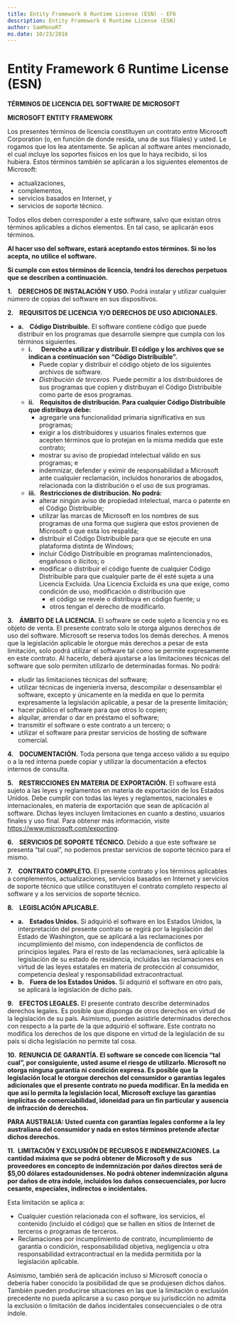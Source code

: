 ```yaml
---
title: Entity Framework 6 Runtime License (ESN) - EF6
description: Entity Framework 6 Runtime License (ESN)
author: SamMonoRT
ms.date: 10/23/2016
---
```

# Entity Framework 6 Runtime License (ESN)
**TÉRMINOS DE LICENCIA DEL SOFTWARE DE MICROSOFT**

**MICROSOFT ENTITY FRAMEWORK**

Los presentes términos de licencia constituyen un contrato entre Microsoft Corporation (o, en función de donde resida, una de sus filiales) y usted. Le rogamos que los lea atentamente. Se aplican al software antes mencionado, el cual incluye los soportes físicos en los que lo haya recibido, si los hubiera. Estos términos también se aplicarán a los siguientes elementos de Microsoft:

-   actualizaciones,
-   complementos,
-   servicios basados en Internet, y
-   servicios de soporte técnico.

Todos ellos deben corresponder a este software, salvo que existan otros términos aplicables a dichos elementos. En tal caso, se aplicarán esos términos.

**Al hacer uso del software, estará aceptando estos términos. Si no los acepta, no utilice el software.**

**Si cumple con estos términos de licencia, tendrá los derechos perpetuos que se describen a continuación.**

**1.    DERECHOS DE INSTALACIÓN Y USO.** Podrá instalar y utilizar cualquier número de copias del software en sus dispositivos.

**2.    REQUISITOS DE LICENCIA Y/O DERECHOS DE USO ADICIONALES.**

-   **a.    Código Distribuible.** El software contiene código que puede distribuir en los programas que desarrolle siempre que cumpla con los términos siguientes.
    -   **i.      Derecho a utilizar y distribuir. El código y los archivos que se indican a continuación son “Código Distribuible”.**
        -   Puede copiar y distribuir el código objeto de los siguientes archivos de software.
        -   *Distribución de terceros*. Puede permitir a los distribuidores de sus programas que copien y distribuyan el Código Distribuible como parte de esos programas.
    -   **ii.    Requisitos de distribución. Para cualquier Código Distribuible que distribuya debe:**
        -   agregarle una funcionalidad primaria significativa en sus programas;
        -   exigir a los distribuidores y usuarios finales externos que acepten términos que lo protejan en la misma medida que este contrato;
        -   mostrar su aviso de propiedad intelectual válido en sus programas; e
        -   indemnizar, defender y eximir de responsabilidad a Microsoft ante cualquier reclamación, incluidos honorarios de abogados, relacionada con la distribución o el uso de sus programas.
    -   **iii.   Restricciones de distribución. No podrá:**
        -   alterar ningún aviso de propiedad intelectual, marca o patente en el Código Distribuible;
        -   utilizar las marcas de Microsoft en los nombres de sus programas de una forma que sugiera que estos provienen de Microsoft o que esta los respalda;
        -   distribuir el Código Distribuible para que se ejecute en una plataforma distinta de Windows;
        -   incluir Código Distribuible en programas malintencionados, engañosos o ilícitos; o
        -   modificar o distribuir el código fuente de cualquier Código Distribuible para que cualquier parte de él esté sujeta a una Licencia Excluida. Una Licencia Excluida es una que exige, como condición de uso, modificación o distribución que
            -   el código se revele o distribuya en código fuente; u
            -   otros tengan el derecho de modificarlo.

**3.    ÁMBITO DE LA LICENCIA.** El software se cede sujeto a licencia y no es objeto de venta. El presente contrato solo le otorga algunos derechos de uso del software. Microsoft se reserva todos los demás derechos. A menos que la legislación aplicable le otorgue más derechos a pesar de esta limitación, solo podrá utilizar el software tal como se permite expresamente en este contrato. Al hacerlo, deberá ajustarse a las limitaciones técnicas del software que solo permiten utilizarlo de determinadas formas. No podrá:

-   eludir las limitaciones técnicas del software;
-   utilizar técnicas de ingeniería inversa, descompilar o desensamblar el software, excepto y únicamente en la medida en que lo permita expresamente la legislación aplicable, a pesar de la presente limitación;
-   hacer público el software para que otros lo copien;
-   alquilar, arrendar o dar en préstamo el software;
-   transmitir el software o este contrato a un tercero; o
-   utilizar el software para prestar servicios de hosting de software comercial.

**4.    DOCUMENTACIÓN.** Toda persona que tenga acceso válido a su equipo o a la red interna puede copiar y utilizar la documentación a efectos internos de consulta.

**5.    RESTRICCIONES EN MATERIA DE EXPORTACIÓN.** El software está sujeto a las leyes y reglamentos en materia de exportación de los Estados Unidos. Debe cumplir con todas las leyes y reglamentos, nacionales e internacionales, en materia de exportación que sean de aplicación al software. Dichas leyes incluyen limitaciones en cuanto a destino, usuarios finales y uso final. Para obtener más información, visite https://www.microsoft.com/exporting.

**6.    SERVICIOS DE SOPORTE TÉCNICO.** Debido a que este software se presenta “tal cual”, no podemos prestar servicios de soporte técnico para el mismo.

**7.    CONTRATO COMPLETO.** El presente contrato y los términos aplicables a complementos, actualizaciones, servicios basados en Internet y servicios de soporte técnico que utilice constituyen el contrato completo respecto al software y a los servicios de soporte técnico.

**8.    LEGISLACIÓN APLICABLE.**

-   **a.    Estados Unidos.** Si adquirió el software en los Estados Unidos, la interpretación del presente contrato se regirá por la legislación del Estado de Washington, que se aplicará a las reclamaciones por incumplimiento del mismo, con independencia de conflictos de principios legales. Para el resto de las reclamaciones, será aplicable la legislación de su estado de residencia, incluidas las reclamaciones en virtud de las leyes estatales en materia de protección al consumidor, competencia desleal y responsabilidad extracontractual.
-   **b.    Fuera de los Estados Unidos.** Si adquirió el software en otro país, se aplicará la legislación de dicho país.

**9.    EFECTOS LEGALES.** El presente contrato describe determinados derechos legales. Es posible que disponga de otros derechos en virtud de la legislación de su país. Asimismo, pueden asistirle determinados derechos con respecto a la parte de la que adquirió el software. Este contrato no modifica los derechos de los que dispone en virtud de la legislación de su país si dicha legislación no permite tal cosa.

**10.  RENUNCIA DE GARANTÍA. El software se concede con licencia “tal cual”, por consiguiente, usted asume el riesgo de utilizarlo. Microsoft no otorga ninguna garantía ni condición expresa. Es posible que la legislación local le otorgue derechos del consumidor o garantías legales adicionales que el presente contrato no pueda modificar. En la medida en que así lo permita la legislación local, Microsoft excluye las garantías implícitas de comerciabilidad, idoneidad para un fin particular y ausencia de infracción de derechos.**

**PARA AUSTRALIA: Usted cuenta con garantías legales conforme a la ley australiana del consumidor y nada en estos términos pretende afectar dichos derechos.**

**11.  LIMITACIÓN Y EXCLUSIÓN DE RECURSOS E INDEMNIZACIONES. La cantidad máxima que se podrá obtener de Microsoft y de sus proveedores en concepto de indemnización por daños directos será de $5,00 dólares estadounidenses. No podrá obtener indemnización alguna por daños de otra índole, incluidos los daños consecuenciales, por lucro cesante, especiales, indirectos o incidentales.**

Esta limitación se aplica a:

-   Cualquier cuestión relacionada con el software, los servicios, el contenido (incluido el código) que se hallen en sitios de Internet de terceros o programas de terceros.
-   Reclamaciones por incumplimiento de contrato, incumplimiento de garantía o condición, responsabilidad objetiva, negligencia u otra responsabilidad extracontractual en la medida permitida por la legislación aplicable.

Asimismo, también será de aplicación incluso si Microsoft conocía o debería haber conocido la posibilidad de que se produjesen dichos daños. También pueden producirse situaciones en las que la limitación o exclusión precedente no pueda aplicarse a su caso porque su jurisdicción no admita la exclusión o limitación de daños incidentales consecuenciales o de otra índole.
